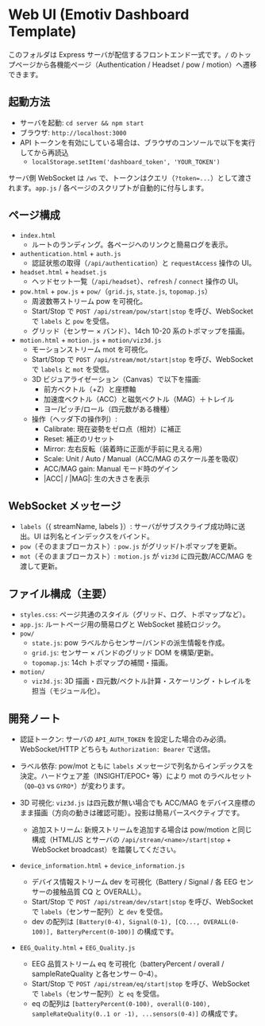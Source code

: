 # Web UI (Emotiv Dashboard Template)

このフォルダは Express サーバが配信するフロントエンド一式です。`/` のトップページから各機能ページ（Authentication / Headset / pow / motion）へ遷移できます。

## 起動方法

- サーバを起動: `cd server && npm start`
- ブラウザ: `http://localhost:3000`
- API トークンを有効にしている場合は、ブラウザのコンソールで以下を実行してから再読込
  - `localStorage.setItem('dashboard_token', 'YOUR_TOKEN')`

サーバ側 WebSocket は `/ws` で、トークンはクエリ（`?token=...`）として渡されます。`app.js` / 各ページのスクリプトが自動的に付与します。

## ページ構成

- `index.html`
  - ルートのランディング。各ページへのリンクと簡易ログを表示。
- `authentication.html` + `auth.js`
  - 認証状態の取得（`/api/authentication`）と `requestAccess` 操作の UI。
- `headset.html` + `headset.js`
  - ヘッドセット一覧（`/api/headset`）、`refresh` / `connect` 操作の UI。
- `pow.html` + `pow.js` + `pow/`（`grid.js`, `state.js`, `topomap.js`）
  - 周波数帯ストリーム pow を可視化。
  - Start/Stop で `POST /api/stream/pow/start|stop` を呼び、WebSocket で `labels` と `pow` を受信。
  - グリッド（センサー × バンド）、14ch 10-20 系のトポマップを描画。
- `motion.html` + `motion.js` + `motion/viz3d.js`
  - モーションストリーム mot を可視化。
  - Start/Stop で `POST /api/stream/mot/start|stop` を呼び、WebSocket で `labels` と `mot` を受信。
  - 3D ビジュアライゼーション（Canvas）で以下を描画:
    - 前方ベクトル（+Z）と座標軸
    - 加速度ベクトル（ACC）と磁気ベクトル（MAG）＋トレイル
    - ヨー/ピッチ/ロール（四元数がある機種）
  - 操作（ヘッダ下の操作列）:
    - Calibrate: 現在姿勢をゼロ点（相対）に補正
    - Reset: 補正のリセット
    - Mirror: 左右反転（装着時に正面が手前に見える用）
    - Scale: Unit / Auto / Manual（ACC/MAG のスケール差を吸収）
    - ACC/MAG gain: Manual モード時のゲイン
    - |ACC| / |MAG|: 生の大きさを表示

## WebSocket メッセージ

- `labels`（{ streamName, labels }）: サーバがサブスクライブ成功時に送出。UI は列名とインデックスをバインド。
- `pow`（そのままブローカスト）: `pow.js` がグリッド/トポマップを更新。
- `mot`（そのままブローカスト）: `motion.js` が `viz3d` に四元数/ACC/MAG を渡して更新。

## ファイル構成（主要）

- `styles.css`: ページ共通のスタイル（グリッド、ログ、トポマップなど）。
- `app.js`: ルートページ用の簡易ログと WebSocket 接続ロジック。
- `pow/`
  - `state.js`: pow ラベルからセンサー/バンドの派生情報を作成。
  - `grid.js`: センサー × バンドのグリッド DOM を構築/更新。
  - `topomap.js`: 14ch トポマップの補間・描画。
- `motion/`
  - `viz3d.js`: 3D 描画・四元数/ベクトル計算・スケーリング・トレイルを担当（モジュール化）。

## 開発ノート

- 認証トークン: サーバの `API_AUTH_TOKEN` を設定した場合のみ必須。WebSocket/HTTP どちらも `Authorization: Bearer` で送信。
- ラベル依存: pow/mot ともに `labels` メッセージで列名からインデックスを決定。ハードウェア差（INSIGHT/EPOC+ 等）により mot のラベルセット（`Q0–Q3` vs `GYRO*`）が変わります。
- 3D 可視化: `viz3d.js` は四元数が無い場合でも ACC/MAG をデバイス座標のまま描画（方向の動きは確認可能）。投影は簡易パースペクティブです。
  - 追加ストリーム: 新規ストリームを追加する場合は pow/motion と同じ構成（HTML/JS とサーバの `/api/stream/<name>/start|stop` + WebSocket broadcast）を踏襲してください。

- `device_information.html` + `device_information.js`
  - デバイス情報ストリーム dev を可視化（Battery / Signal / 各 EEG センサーの接触品質 CQ と OVERALL）。
  - Start/Stop で `POST /api/stream/dev/start|stop` を呼び、WebSocket で `labels`（センサー配列）と `dev` を受信。
  - dev の配列は `[Battery(0-4), Signal(0-1), [CQ..., OVERALL(0-100)], BatteryPercent(0-100)]` の構成です。

- `EEG_Quality.html` + `EEG_Quality.js`
  - EEG 品質ストリーム eq を可視化（batteryPercent / overall / sampleRateQuality と各センサー 0–4）。
  - Start/Stop で `POST /api/stream/eq/start|stop` を呼び、WebSocket で `labels`（センサー配列）と `eq` を受信。
  - eq の配列は `[batteryPercent(0-100), overall(0-100), sampleRateQuality(0..1 or -1), ...sensors(0-4)]` の構成です。
